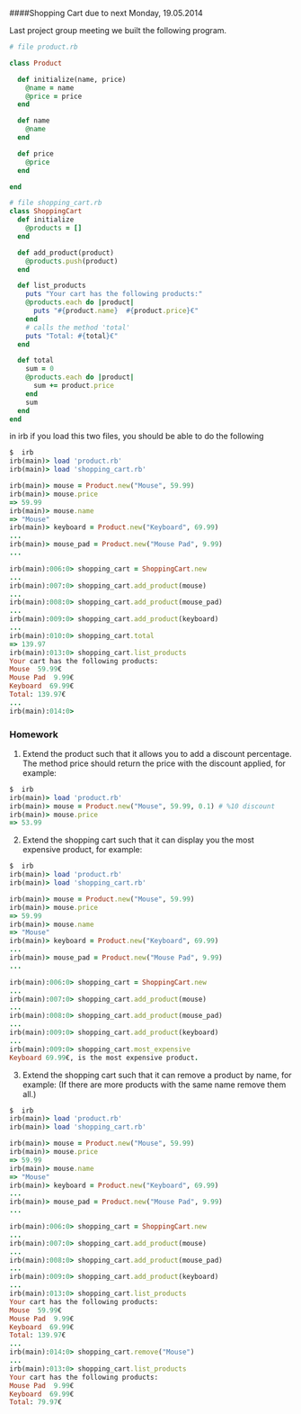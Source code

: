 ####Shopping Cart
due to next Monday, 19.05.2014  

Last project group meeting we built the following program.

```ruby
# file product.rb

class Product

  def initialize(name, price)
    @name = name
    @price = price
  end

  def name
    @name
  end

  def price
    @price
  end

end
```

```ruby
# file shopping_cart.rb
class ShoppingCart
  def initialize
    @products = []
  end

  def add_product(product)
    @products.push(product)
  end

  def list_products
    puts "Your cart has the following products:"
    @products.each do |product|
      puts "#{product.name}  #{product.price}€"
    end
    # calls the method 'total'
    puts "Total: #{total}€"
  end

  def total
    sum = 0
    @products.each do |product|
      sum += product.price
    end
    sum
  end
end
```

in irb if you load this two files, you should be able to do the following
```ruby
$  irb
irb(main)> load 'product.rb'
irb(main)> load 'shopping_cart.rb'

irb(main)> mouse = Product.new("Mouse", 59.99)
irb(main)> mouse.price
=> 59.99
irb(main)> mouse.name
=> "Mouse"
irb(main)> keyboard = Product.new("Keyboard", 69.99)
...
irb(main)> mouse_pad = Product.new("Mouse Pad", 9.99)
...

irb(main):006:0> shopping_cart = ShoppingCart.new
...
irb(main):007:0> shopping_cart.add_product(mouse)
...
irb(main):008:0> shopping_cart.add_product(mouse_pad)
...
irb(main):009:0> shopping_cart.add_product(keyboard)
...
irb(main):010:0> shopping_cart.total
=> 139.97
irb(main):013:0> shopping_cart.list_products
Your cart has the following products:
Mouse  59.99€
Mouse Pad  9.99€
Keyboard  69.99€
Total: 139.97€
...
irb(main):014:0>
```


### Homework

1. Extend the product such that it allows you to add a discount percentage. 
The method price should return the price with the discount applied, for example:
```ruby
$  irb
irb(main)> load 'product.rb'
irb(main)> mouse = Product.new("Mouse", 59.99, 0.1) # %10 discount
irb(main)> mouse.price
=> 53.99
```


2. Extend the shopping cart such that it can display you the most expensive product, for example:

```ruby
$  irb
irb(main)> load 'product.rb'
irb(main)> load 'shopping_cart.rb'

irb(main)> mouse = Product.new("Mouse", 59.99)
irb(main)> mouse.price
=> 59.99
irb(main)> mouse.name
=> "Mouse"
irb(main)> keyboard = Product.new("Keyboard", 69.99)
...
irb(main)> mouse_pad = Product.new("Mouse Pad", 9.99)
...

irb(main):006:0> shopping_cart = ShoppingCart.new
...
irb(main):007:0> shopping_cart.add_product(mouse)
...
irb(main):008:0> shopping_cart.add_product(mouse_pad)
...
irb(main):009:0> shopping_cart.add_product(keyboard)
...
irb(main):009:0> shopping_cart.most_expensive
Keyboard 69.99€, is the most expensive product.
```


3. Extend the shopping cart such that it can remove a product by name, for example:
(If there are more products with the same name remove them all.)

```ruby
$  irb
irb(main)> load 'product.rb'
irb(main)> load 'shopping_cart.rb'

irb(main)> mouse = Product.new("Mouse", 59.99)
irb(main)> mouse.price
=> 59.99
irb(main)> mouse.name
=> "Mouse"
irb(main)> keyboard = Product.new("Keyboard", 69.99)
...
irb(main)> mouse_pad = Product.new("Mouse Pad", 9.99)
...

irb(main):006:0> shopping_cart = ShoppingCart.new
...
irb(main):007:0> shopping_cart.add_product(mouse)
...
irb(main):008:0> shopping_cart.add_product(mouse_pad)
...
irb(main):009:0> shopping_cart.add_product(keyboard)
...
irb(main):013:0> shopping_cart.list_products
Your cart has the following products:
Mouse  59.99€
Mouse Pad  9.99€
Keyboard  69.99€
Total: 139.97€
...
irb(main):014:0> shopping_cart.remove("Mouse")
...
irb(main):013:0> shopping_cart.list_products
Your cart has the following products:
Mouse Pad  9.99€
Keyboard  69.99€
Total: 79.97€

```




